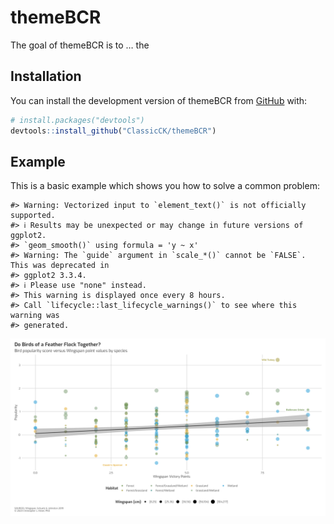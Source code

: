 
<!-- README.md is generated from README.Rmd. Please edit that file -->

# themeBCR

<!-- badges: start -->
<!-- badges: end -->

The goal of themeBCR is to … the

## Installation

You can install the development version of themeBCR from
[GitHub](https://github.com/) with:

``` r
# install.packages("devtools")
devtools::install_github("ClassicCK/themeBCR")
```

## Example

This is a basic example which shows you how to solve a common problem:

    #> Warning: Vectorized input to `element_text()` is not officially supported.
    #> ℹ Results may be unexpected or may change in future versions of ggplot2.
    #> `geom_smooth()` using formula = 'y ~ x'
    #> Warning: The `guide` argument in `scale_*()` cannot be `FALSE`. This was deprecated in
    #> ggplot2 3.3.4.
    #> ℹ Please use "none" instead.
    #> This warning is displayed once every 8 hours.
    #> Call `lifecycle::last_lifecycle_warnings()` to see where this warning was
    #> generated.

![](wingspan_example.png)
